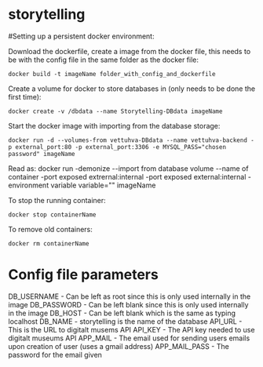 # storytelling

#Setting up a persistent docker environment: 

Download the dockerfile, create a image from the docker file, this needs to be with the config file in the same folder as the docker file: 

```docker build -t imageName folder_with_config_and_dockerfile```

Create a volume for docker to store databases in (only needs to be done the first time): 

```docker create -v /dbdata --name Storytelling-DBdata imageName```

Start the docker image with importing from the database storage:

```docker run -d --volumes-from vettuhva-DBdata --name vettuhva-backend -p external_port:80 -p external_port:3306 -e MYSQL_PASS="chosen password" imageName```

Read as: docker run -demonize --import from database volume --name of container -port exposed extrernal:internal -port exposed external:internal -environment variable variable="" imageName

To stop the running container:

```docker stop containerName```

To remove old containers:

```docker rm containerName```


# Config file parameters
DB_USERNAME - Can be left as root since this is only used internally in the image
DB_PASSWORD - Can be left blank since this is only used internally in the image
DB_HOST -  Can be left blank which is the same as typing localhost
DB_NAME - storytelling is the name of the database
API_URL - This is the URL to digitalt musems API
API_KEY - The API key needed to use digitalt museums API
APP_MAIL - The email used for sending users emails upon creation of user (uses a gmail address)
APP_MAIL_PASS - The password for the email given
